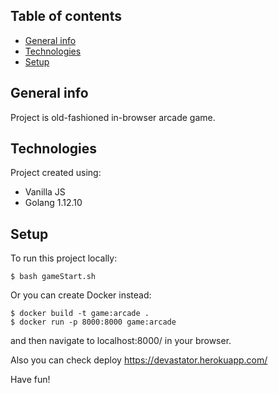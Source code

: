 ## Table of contents
* [General info](#general-info)
* [Technologies](#technologies)
* [Setup](#setup)

## General info
Project is old-fashioned in-browser arcade game.
	
## Technologies
Project created using:
* Vanilla JS
* Golang 1.12.10
	
## Setup
To run this project locally:

```
$ bash gameStart.sh
```

Or you can create Docker instead: 

```
$ docker build -t game:arcade .
$ docker run -p 8000:8000 game:arcade  
```

and then navigate to localhost:8000/ in your browser.

Also you can check deploy https://devastator.herokuapp.com/

Have fun!